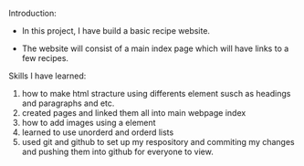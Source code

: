 
Introduction:

- In this project, I have build a basic recipe website.

- The website will consist of a main index page which will have links to a few recipes. 

Skills I have learned:

1. how to make html stracture using differents element susch as headings and paragraphs and etc. 
2. created pages and linked them all into main webpage index
3. how to add images using a element 
4. learned to use unorderd and orderd lists 
5. used git and github to set up my respository and commiting my changes and pushing them into github for everyone to view. 